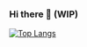 ### Hi there 👋 (WIP)
[![Top Langs](https://github-readme-stats.vercel.app/api/top-langs/?username=jaandrle)](https://github.com/anuraghazra/github-readme-stats)
<!--
**jaandrle/jaandrle** is a ✨ _special_ ✨ repository because its `README.md` (this file) appears on your GitHub profile.

Here are some ideas to get you started:

- 🔭 I’m currently working on ...
- 🌱 I’m currently learning ...
- 👯 I’m looking to collaborate on ...
- 🤔 I’m looking for help with ...
- 💬 Ask me about ...
- 📫 How to reach me: ...
- 😄 Pronouns: ...
- ⚡ Fun fact: ...
-->
